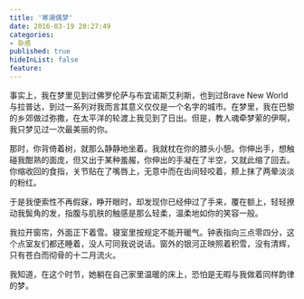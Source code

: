 ```yaml
---
title: '寒潮偶梦'
date: 2016-03-19 20:27:49
categories:
- 杂感
published: true
hideInList: false
feature: 
---
```

事实上，我在梦里见到过佛罗伦萨与布宜诺斯艾利斯，也到过Brave New World与拉普达，到过一系列对我而言其意义仅仅是一个名字的城市。在梦里，我在巴黎的乡郊做过弥撒，在太平洋的轮渡上我见到了日出。但是，教人魂牵梦萦的伊啊，我只梦见过一次最美丽的你。

那时，你背倚着树，就那么静静地坐着。我就枕在你的膝头小憩。你伸出手，想触碰我酣熟的面庞，但又出于某种羞赧，你伸出的手凝在了半空，又就此缩了回去。你缩收回的食指，关节贴在了嘴唇上，无意中而在齿间轻咬着，颊上抹了两晕淡淡的粉红。

于是我便索性不再假寐，睁开眼时，却发现你已经伸过了手来，覆在额上，轻轻撩动我鬓角的发，指腹与肌肤的触感是那么轻柔，温柔地如你的笑容一般。

我拉开窗帘，外面正下着雪。寝室里按规定不能开暖气。钟表指向三点零四分，这个点室友们都还睡着，没人可同我说说话。窗外的银河正映照着积雪，没有清辉，只有苍白而彻骨的十二月流火。

我知道，在这个时节，她躺在自己家里温暖的床上，恐怕是无暇与我做着同样韵律的梦。